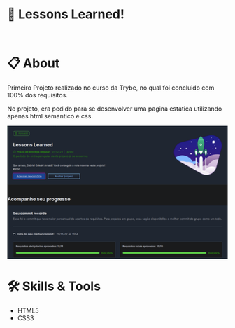 # :notebook_with_decorative_cover: Lessons Learned!

<br>

# :clipboard: About

Primeiro Projeto realizado no curso da Trybe, no qual foi concluido com 100% dos requisitos.

No projeto, era pedido para se desenvolver uma pagina estatica utilizando apenas html semantico e css.


<img width="1335" alt="Exemplo de pull request" src="nota.png">

<br>



# :hammer_and_wrench: Skills & Tools

- HTML5
- CSS3
